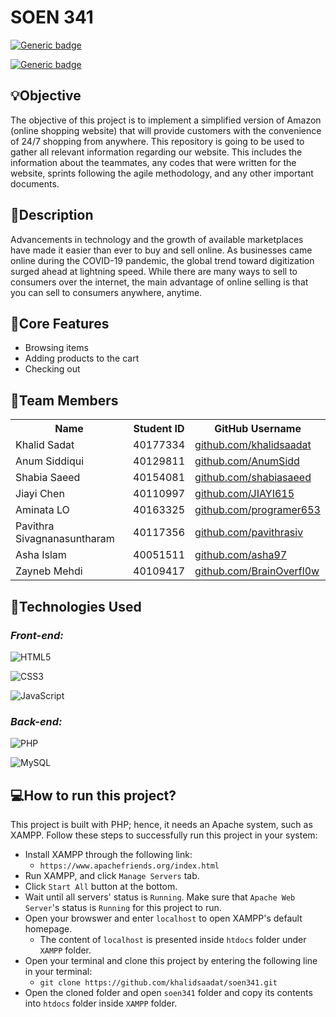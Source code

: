 # SOEN 341
[![Generic badge](https://img.shields.io/badge/SOEN341-Project-<BLUE>.svg)](https://shields.io/)

[![Generic badge](https://img.shields.io/badge/VERSION-Sprint1-<BLUE>.svg)](https://shields.io/)


## :bulb:Objective
The objective of this project is to implement a simplified version of Amazon (online shopping website) that will provide customers with the convenience of 24/7 shopping from anywhere. This repository is going to be used to gather all relevant information regarding our website. This includes the information about the teammates, any codes that were written for the website, sprints following the agile methodology, and any other important documents.

## :mag_right:Description
Advancements in technology and the growth of available marketplaces have made it easier than ever to buy and sell online. As businesses came online during the COVID-19 pandemic, the global trend toward digitization surged ahead at lightning speed. While there are many ways to sell to consumers over the internet, the main advantage of online selling is that you can sell to consumers anywhere, anytime.


## :memo:Core Features
- Browsing items
- Adding products to the cart
- Checking out

## :busts_in_silhouette:Team Members
<table>
  <tr>
    <th>Name</th>
    <th>Student ID</th>
    <th>GitHub Username</th>
  </tr>
 <tr>
    <td>Khalid Sadat</td>
    <td>40177334</td>
  <td><a href="https://github.com/khalidsaadat" target="_blank">github.com/khalidsaadat</a></td>
  </tr>
  <tr>
    <td>Anum Siddiqui</td>
    <td>40129811</td>
    <td><a href="https://github.com/AnumSidd" target="_blank">github.com/AnumSidd</a></td>
 </tr>
  <tr>
    <td>Shabia Saeed</td>
    <td>40154081</td>
    <td><a href="https://github.com/shabiasaeed" target="_blank">github.com/shabiasaeed</a></td>
  </tr>
  <tr>
    <td>Jiayi Chen</td>
    <td>40110997</td>
    <td><a href="https://github.com/JIAYI615" target="_blank">github.com/JIAYI615</a></td>
  </tr>
  <tr>
    <td>Aminata LO</td>
    <td>40163325</td>
    <td><a href="https://github.com/programer653" target="_blank">github.com/programer653</a></td>
  </tr>
  <tr>
    <td>Pavithra Sivagnanasuntharam</td>
    <td>40117356</td>
    <td><a href="https://github.com/pavithrasiv" target="_blank">github.com/pavithrasiv</a></td>
  </tr>
   <tr>
    <td>Asha Islam</td>
    <td>40051511</td>
    <td><a href="https://github.com/asha97" target="_blank">github.com/asha97</a></td>
  </tr>
   <tr>
    <td>Zayneb Mehdi</td>
    <td>40109417</td>
    <td><a href="https://github.com/BrainOverfl0w" target="_blank">github.com/BrainOverfl0w</a></td>
  </tr>
</table>

## :dizzy:Technologies Used

_<h3>Front-end:</h3>_

![HTML5](https://img.shields.io/badge/html5-%23E34F26.svg?style=for-the-badge&logo=html5&logoColor=white)

![CSS3](https://img.shields.io/badge/css3-%231572B6.svg?style=for-the-badge&logo=css3&logoColor=white)

![JavaScript](https://img.shields.io/badge/javascript-%23323330.svg?style=for-the-badge&logo=javascript&logoColor=%23F7DF1E)

_<h3>Back-end:</h3>_

![PHP](https://img.shields.io/badge/php-%23777BB4.svg?style=for-the-badge&logo=php&logoColor=white)

![MySQL](https://img.shields.io/badge/mysql-%2300f.svg?style=for-the-badge&logo=mysql&logoColor=white)

## :computer:How to run this project?
This project is built with PHP; hence, it needs an Apache system, such as XAMPP. Follow these steps to successfully run this project in your system:
 - Install XAMPP through the following link:
    - `https://www.apachefriends.org/index.html`
- Run XAMPP, and click `Manage Servers` tab. 
- Click `Start All` button at the bottom.
- Wait until all servers' status is `Running`. Make sure that `Apache Web Server`'s status is `Running` for this project to run.
- Open your browswer and enter `localhost` to open XAMPP's default homepage.
    -  The content of `localhost` is presented inside `htdocs` folder under `XAMPP` folder.
- Open your terminal and clone this project by entering the following line in your terminal:
    - `git clone https://github.com/khalidsaadat/soen341.git`
- Open the cloned folder and open `soen341` folder and copy its contents into `htdocs` folder inside `XAMPP` folder.

